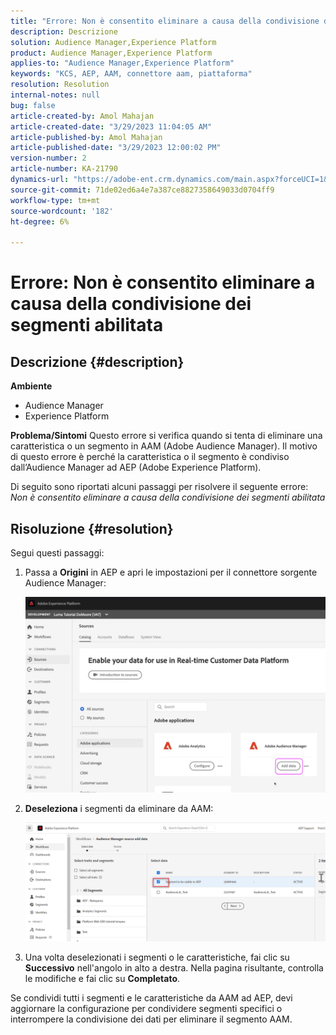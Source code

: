 ```yaml
---
title: "Errore: Non è consentito eliminare a causa della condivisione del segmento abilitata"
description: Descrizione
solution: Audience Manager,Experience Platform
product: Audience Manager,Experience Platform
applies-to: "Audience Manager,Experience Platform"
keywords: "KCS, AEP, AAM, connettore aam, piattaforma"
resolution: Resolution
internal-notes: null
bug: false
article-created-by: Amol Mahajan
article-created-date: "3/29/2023 11:04:05 AM"
article-published-by: Amol Mahajan
article-published-date: "3/29/2023 12:00:02 PM"
version-number: 2
article-number: KA-21790
dynamics-url: "https://adobe-ent.crm.dynamics.com/main.aspx?forceUCI=1&pagetype=entityrecord&etn=knowledgearticle&id=2959ba6a-21ce-ed11-b597-6045bd0065b6"
source-git-commit: 71de02ed6a4e7a387ce8827358649033d0704ff9
workflow-type: tm+mt
source-wordcount: '182'
ht-degree: 6%

---
```


# Errore: Non è consentito eliminare a causa della condivisione dei segmenti abilitata

## Descrizione {#description}

<b>Ambiente</b>
- Audience Manager
- Experience Platform



<b>Problema/Sintomi</b>
Questo errore si verifica quando si tenta di eliminare una caratteristica o un segmento in AAM (Adobe Audience Manager). Il motivo di questo errore è perché la caratteristica o il segmento è condiviso dall’Audience Manager ad AEP (Adobe Experience Platform).

Di seguito sono riportati alcuni passaggi per risolvere il seguente errore: *Non è consentito eliminare a causa della condivisione dei segmenti abilitata*


## Risoluzione {#resolution}

Segui questi passaggi:<br>


1. Passa a <b>Origini</b> in AEP e apri le impostazioni per il connettore sorgente Audience Manager:



   ![](assets/fc2c0636-a6cd-ed11-b597-6045bd006239.png)


2. <b>Deseleziona</b> i segmenti da eliminare da AAM:

   ![](assets/48be788f-a6cd-ed11-b597-6045bd006239.png)
3. Una volta deselezionati i segmenti o le caratteristiche, fai clic su <b>Successivo</b> nell&#39;angolo in alto a destra. Nella pagina risultante, controlla le modifiche e fai clic su <b>Completato</b>.




Se condividi tutti i segmenti e le caratteristiche da AAM ad AEP, devi aggiornare la configurazione per condividere segmenti specifici o interrompere la condivisione dei dati per eliminare il segmento AAM.


